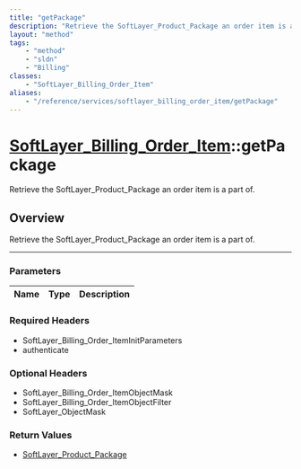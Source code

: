 ```yaml
---
title: "getPackage"
description: "Retrieve the SoftLayer_Product_Package an order item is a part of."
layout: "method"
tags:
    - "method"
    - "sldn"
    - "Billing"
classes:
    - "SoftLayer_Billing_Order_Item"
aliases:
    - "/reference/services/softlayer_billing_order_item/getPackage"
---
```

# [SoftLayer_Billing_Order_Item](/reference/services/SoftLayer_Billing_Order_Item)::getPackage


Retrieve the SoftLayer_Product_Package an order item is a part of.


## Overview 
Retrieve the SoftLayer_Product_Package an order item is a part of.

-----

### Parameters 
|Name | Type | Description |
| --- | --- | --- |


### Required Headers
* SoftLayer_Billing_Order_ItemInitParameters
* authenticate


### Optional Headers
* SoftLayer_Billing_Order_ItemObjectMask
* SoftLayer_Billing_Order_ItemObjectFilter
* SoftLayer_ObjectMask

### Return Values
* <a href='/reference/datatypes/SoftLayer_Product_Package'>SoftLayer_Product_Package </a>




